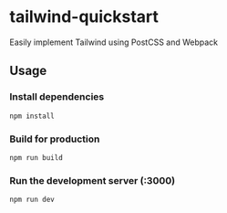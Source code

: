 # tailwind-quickstart
Easily implement Tailwind using PostCSS and Webpack

## Usage

### Install dependencies

```
npm install
```

### Build for production

```
npm run build
```

### Run the development server (:3000)

```
npm run dev
```



